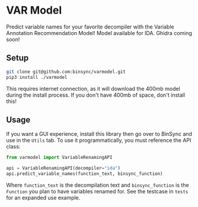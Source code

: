 # VAR Model
Predict variable names for your favorite decompiler with the Variable Annotation Recommendation Model! 
Model available for IDA. Ghidra coming soon!

## Setup
```bash
git clone git@github.com:binsync/varmodel.git
pip3 install ./varmodel
```

This requires internet connection, as it will download the 400mb model during the install process. If you don't have
400mb of space, don't install this! 

## Usage
If you want a GUI experience, install this library then go over to BinSync and use in the `Utils` tab. 
To use it programmatically, you must reference the API class:

```python
from varmodel import VariableRenamingAPI

api = VariableRenamingAPI(decompiler="ida")
api.predict_variable_names(function_text, binsync_function)
```
Where `function_text` is the decompilation text and `binsync_function` is the `Function` you plan to have variables
renamed for. See the testcase in `tests` for an expanded use example. 

